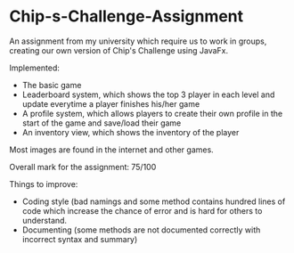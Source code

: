 # Chip-s-Challenge-Assignment

An assignment from my university which require us to work in groups, creating our 
own version of Chip's Challenge using JavaFx.

Implemented:
- The basic game
- Leaderboard system, which shows the top 3 player in each level and update 
  everytime a player finishes his/her game
- A profile system, which allows players to create their own profile in the start
  of the game and save/load their game
- An inventory view, which shows the inventory of the player

Most images are found in the internet and other games.

Overall mark for the assignment: 75/100

Things to improve:
- Coding style (bad namings and some method contains hundred lines of 
  code which increase the chance of error and is hard for others to understand.
- Documenting (some methods are not documented correctly with incorrect syntax and summary)
